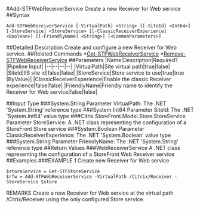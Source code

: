 #Add-STFWebReceiverService
Create a new Receiver for Web service
##Syntax
```Add-STFWebReceiverService [-VirtualPath] <String> [[-SiteId] <Int64>] [-StoreService] <StoreService> [[-ClassicReceiverExperience] <Boolean>] [[-FriendlyName] <String>] [<CommonParameters>]
```
##Detailed Description
Create and configure a new Receiver for Web service.
##Related Commands
*[Get-STFWebReceiverService](Get-STFWebReceiverService)
*[Remove-STFWebReceiverService](Remove-STFWebReceiverService)
##Parameters
|Name|Description|Required?|Pipeline Input||--|--|--|--||VirtualPath|Site virtual path|true|false||SiteId|IIS site id|false|false||StoreService|Store service to use|true|true (ByValue)||ClassicReceiverExperience|Enable the classic Receiver experience|false|false||FriendlyName|Friendly name to identify the Receiver for Web service|false|false|##Input Type
###System.String
Parameter VirtualPath: The .NET 'System.String' reference type
###System.Int64
Parameter SiteId: The .NET 'System.Int64' value type
###Citrix.StoreFront.Model.Store.StoreService
Parameter StoreService: A .NET class representing the configuration of a StoreFront Store service
###System.Boolean
Parameter ClassicReceiverExperience: The .NET 'System.Boolean' value type
###System.String
Parameter FriendlyName: The .NET 'System.String' reference type
##Return Values
###WebReceiverService
A .NET class representing the configuration of a StoreFront Web Receiver service
##Examples
###EXAMPLE 1 Create new Receiver for Web service
```$storeService = Get-STFStoreService
$rfw = Add-STFWebReceiverService -VirtualPath /Citrix/Receiver -StoreService $store
```
REMARKS
Create a new Receiver for Web service at the virtual path /Citrix/Receiver using the only configured Store service.
